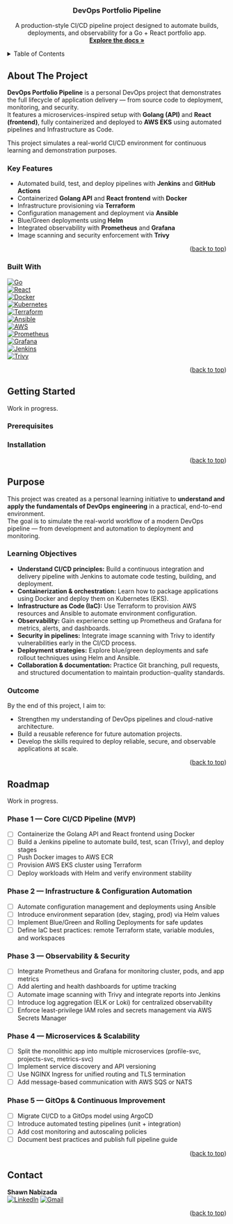 <a id="readme-top"></a>

<!-- PROJECT SHIELDS -->
<!--
*** I'm using markdown "reference style" links for readability.
*** Reference links are enclosed in brackets [ ] instead of parentheses ( ).
*** See the bottom of this document for the declaration of the reference variables
*** for contributors-url, forks-url, etc. This is an optional, concise syntax you may use.
*** https://www.markdownguide.org/basic-syntax/#reference-style-links
-->
<!--
[![Contributors][contributors-shield]][contributors-url]
[![Forks][forks-shield]][forks-url]
[![Stargazers][stars-shield]][stars-url]
[![Issues][issues-shield]][issues-url]
[![project_license][license-shield]][license-url]
[![LinkedIn][linkedin-shield]][linkedin-url]
-->



<!-- PROJECT LOGO -->
<div align="center">
  <!--
  <a href="https://github.com/github_username/repo_name">
    <img src="images/logo.png" alt="Logo" width="80" height="80">
  </a>
  -->

<h3 align="center">DevOps Portfolio Pipeline</h3>

  <p align="center">
    A production-style CI/CD pipeline project designed to automate builds, deployments, and observability for a Go + React portfolio app.
    <br />
    <a href="https://github.com/shawn-nabizada/devops-portfolio-pipeline"><strong>Explore the docs »</strong></a>
    <br />
    <!--
    <br />
    <a href="https://github.com/github_username/repo_name">View Demo</a>
    &middot;
    <a href="https://github.com/github_username/repo_name/issues/new?labels=bug&template=bug-report---.md">Report Bug</a>
    &middot;
    <a href="https://github.com/github_username/repo_name/issues/new?labels=enhancement&template=feature-request---.md">Request Feature</a>
    -->
  </p>
</div>



<!-- TABLE OF CONTENTS -->
<details>
  <summary>Table of Contents</summary>
  <ol>
    <li>
      <a href="#about-the-project">About The Project</a>
      <ul>
        <li><a href="#key-features">Key Features</a></li>
        <li><a href="#built-with">Built With</a></li>
      </ul>
    </li>
    <li>
      <a href="#getting-started">Getting Started</a>
      <ul>
        <li><a href="#prerequisites">Prerequisites</a></li>
        <li><a href="#installation">Installation</a></li>
      </ul>
    </li>
    <li><a href="#purpose">Purpose</a></li>
    <li><a href="#roadmap">Roadmap</a></li>
    <li><a href="#contact">Contact</a></li>
  </ol>
</details>




<!-- ABOUT THE PROJECT -->
## About The Project

**DevOps Portfolio Pipeline** is a personal DevOps project that demonstrates the full lifecycle of application delivery — from source code to deployment, monitoring, and security.  
It features a microservices-inspired setup with **Golang (API)** and **React (frontend)**, fully containerized and deployed to **AWS EKS** using automated pipelines and Infrastructure as Code.

This project simulates a real-world CI/CD environment for continuous learning and demonstration purposes.

### Key Features
- Automated build, test, and deploy pipelines with **Jenkins** and **GitHub Actions**
- Containerized **Golang API** and **React frontend** with **Docker**
- Infrastructure provisioning via **Terraform**
- Configuration management and deployment via **Ansible**
- Blue/Green deployments using **Helm**
- Integrated observability with **Prometheus** and **Grafana**
- Image scanning and security enforcement with **Trivy**

<p align="right">(<a href="#readme-top">back to top</a>)</p>



### Built With

[![Go][Go-badge]][Go-url]  
[![React][React-badge]][React-url]  
[![Docker][Docker-badge]][Docker-url]  
[![Kubernetes][Kubernetes-badge]][Kubernetes-url]  
[![Terraform][Terraform-badge]][Terraform-url]  
[![Ansible][Ansible-badge]][Ansible-url]  
[![AWS][AWS-badge]][AWS-url]  
[![Prometheus][Prometheus-badge]][Prometheus-url]  
[![Grafana][Grafana-badge]][Grafana-url]  
[![Jenkins][Jenkins-badge]][Jenkins-url]  
[![Trivy][Trivy-badge]][Trivy-url]

<p align="right">(<a href="#readme-top">back to top</a>)</p>



<!-- GETTING STARTED -->
## Getting Started

Work in progress.

### Prerequisites


### Installation


<p align="right">(<a href="#readme-top">back to top</a>)</p>



## Purpose

This project was created as a personal learning initiative to **understand and apply the fundamentals of DevOps engineering** in a practical, end-to-end environment.  
The goal is to simulate the real-world workflow of a modern DevOps pipeline — from development and automation to deployment and monitoring.

### Learning Objectives
- **Understand CI/CD principles:** Build a continuous integration and delivery pipeline with Jenkins to automate code testing, building, and deployment.
- **Containerization & orchestration:** Learn how to package applications using Docker and deploy them on Kubernetes (EKS).
- **Infrastructure as Code (IaC):** Use Terraform to provision AWS resources and Ansible to automate environment configuration.
- **Observability:** Gain experience setting up Prometheus and Grafana for metrics, alerts, and dashboards.
- **Security in pipelines:** Integrate image scanning with Trivy to identify vulnerabilities early in the CI/CD process.
- **Deployment strategies:** Explore blue/green deployments and safe rollout techniques using Helm and Ansible.
- **Collaboration & documentation:** Practice Git branching, pull requests, and structured documentation to maintain production-quality standards.

### Outcome
By the end of this project, I aim to:
- Strengthen my understanding of DevOps pipelines and cloud-native architecture.
- Build a reusable reference for future automation projects.
- Develop the skills required to deploy reliable, secure, and observable applications at scale.

<p align="right">(<a href="#readme-top">back to top</a>)</p>



<!-- ROADMAP -->
## Roadmap
Work in progress.

### Phase 1 — Core CI/CD Pipeline (MVP)
- [ ] Containerize the Golang API and React frontend using Docker
- [ ] Build a Jenkins pipeline to automate build, test, scan (Trivy), and deploy stages
- [ ] Push Docker images to AWS ECR
- [ ] Provision AWS EKS cluster using Terraform
- [ ] Deploy workloads with Helm and verify environment stability

### Phase 2 — Infrastructure & Configuration Automation
- [ ] Automate configuration management and deployments using Ansible
- [ ] Introduce environment separation (dev, staging, prod) via Helm values
- [ ] Implement Blue/Green and Rolling Deployments for safe updates
- [ ] Define IaC best practices: remote Terraform state, variable modules, and workspaces

### Phase 3 — Observability & Security
- [ ] Integrate Prometheus and Grafana for monitoring cluster, pods, and app metrics
- [ ] Add alerting and health dashboards for uptime tracking
- [ ] Automate image scanning with Trivy and integrate reports into Jenkins
- [ ] Introduce log aggregation (ELK or Loki) for centralized observability
- [ ] Enforce least-privilege IAM roles and secrets management via AWS Secrets Manager

### Phase 4 — Microservices & Scalability
- [ ] Split the monolithic app into multiple microservices (profile-svc, projects-svc, metrics-svc)
- [ ] Implement service discovery and API versioning
- [ ] Use NGINX Ingress for unified routing and TLS termination
- [ ] Add message-based communication with AWS SQS or NATS

### Phase 5 — GitOps & Continuous Improvement
- [ ] Migrate CI/CD to a GitOps model using ArgoCD
- [ ] Introduce automated testing pipelines (unit + integration)
- [ ] Add cost monitoring and autoscaling policies
- [ ] Document best practices and publish full pipeline guide

<p align="right">(<a href="#readme-top">back to top</a>)</p>


<!-- CONTACT -->
## Contact
**Shawn Nabizada**
<br />
[![LinkedIn][linkedin-shield]][linkedin-url]
[![Gmail][gmail-shield]][gmail-url]

<p align="right">(<a href="#readme-top">back to top</a>)</p>




<!-- MARKDOWN LINKS & IMAGES -->
<!-- https://www.markdownguide.org/basic-syntax/#reference-style-links -->
[contributors-shield]: https://img.shields.io/github/contributors/github_username/repo_name.svg?style=for-the-badge
[contributors-url]: https://github.com/github_username/repo_name/graphs/contributors
[forks-shield]: https://img.shields.io/github/forks/github_username/repo_name.svg?style=for-the-badge
[forks-url]: https://github.com/github_username/repo_name/network/members
[stars-shield]: https://img.shields.io/github/stars/github_username/repo_name.svg?style=for-the-badge
[stars-url]: https://github.com/github_username/repo_name/stargazers
[issues-shield]: https://img.shields.io/github/issues/github_username/repo_name.svg?style=for-the-badge
[issues-url]: https://github.com/github_username/repo_name/issues
[license-shield]: https://img.shields.io/github/license/github_username/repo_name.svg?style=for-the-badge
[license-url]: https://github.com/github_username/repo_name/blob/master/LICENSE.txt
[linkedin-shield]: https://img.shields.io/badge/-LinkedIn-black.svg?style=for-the-badge&logo=linkedin&colorB=555
[linkedin-url]: https://www.linkedin.com/in/shawn-nabizada/
[gmail-shield]: https://img.shields.io/badge/-Gmail-red?logo=gmail&logoColor=white&style=for-the-badge  
[gmail-url]: mailto:shawn.nabizada@gmail.com
[product-screenshot]: images/screenshot.png
<!-- Shields.io badges. You can a comprehensive list with many more badges at: https://github.com/inttter/md-badges -->
[Go-badge]: https://img.shields.io/badge/Go-00ADD8?logo=go&logoColor=white&style=for-the-badge  
[Go-url]: https://golang.org/  
[React-badge]: https://img.shields.io/badge/React-20232A?logo=react&logoColor=61DAFB&style=for-the-badge  
[React-url]: https://reactjs.org/  
[Docker-badge]: https://img.shields.io/badge/Docker-2496ED?logo=docker&logoColor=white&style=for-the-badge  
[Docker-url]: https://www.docker.com/  
[Kubernetes-badge]: https://img.shields.io/badge/Kubernetes-326CE5?logo=kubernetes&logoColor=white&style=for-the-badge  
[Kubernetes-url]: https://kubernetes.io/  
[Terraform-badge]: https://img.shields.io/badge/Terraform-623CE4?logo=terraform&logoColor=white&style=for-the-badge  
[Terraform-url]: https://www.terraform.io/  
[Ansible-badge]: https://img.shields.io/badge/Ansible-EE0000?logo=ansible&logoColor=white&style=for-the-badge  
[Ansible-url]: https://www.ansible.com/  
[AWS-badge]: https://img.shields.io/badge/AWS-232F3E?logo=amazonaws&logoColor=white&style=for-the-badge  
[AWS-url]: https://aws.amazon.com/  
[Prometheus-badge]: https://img.shields.io/badge/Prometheus-E6522C?logo=prometheus&logoColor=white&style=for-the-badge  
[Prometheus-url]: https://prometheus.io/  
[Grafana-badge]: https://img.shields.io/badge/Grafana-F46800?logo=grafana&logoColor=white&style=for-the-badge  
[Grafana-url]: https://grafana.com/  
[Jenkins-badge]: https://img.shields.io/badge/Jenkins-D24939?logo=jenkins&logoColor=white&style=for-the-badge  
[Jenkins-url]: https://www.jenkins.io/  
[Trivy-badge]: https://img.shields.io/badge/Trivy-1903FC?logo=aqua&logoColor=white&style=for-the-badge  
[Trivy-url]: https://aquasecurity.github.io/trivy/  
